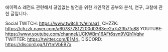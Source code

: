 에이펙스 레전드 관련해서 끊임없는 발전을 위한 개인적인 공부와 분석, 연구, 고찰에 관한 글입니다.

Social
TWITCH: https://www.twitch.tv/elmaa1_
CHZZK: https://chzzk.naver.com/a607877812200d0363ee2a7a23b7fc88
YOUTUBE: https://www.youtube.com/channel/UCKWBm16AFt6svn9VQh1VqIw
TWITTER: https://twitter.com/E1M4_
DISCORD: https://discord.gg/UYtmVbEB7x
